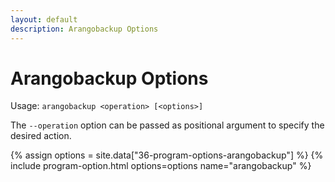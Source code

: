 ```yaml
---
layout: default
description: Arangobackup Options
---
```

Arangobackup Options
====================

Usage: `arangobackup <operation> [<options>]`

The `--operation` option can be passed as positional argument to specify the
desired action.

{% assign options = site.data["36-program-options-arangobackup"] %}
{% include program-option.html options=options name="arangobackup" %}
